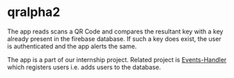 # qralpha2
The app reads scans a QR Code and compares the resultant key with a key already present in the firebase database. If such a key does exist, the user is authenticated and the app alerts the same.

The app is a  part of our internship project. Related project is [Events-Handler](https://github.com/Aurum1611/Events-Handler) which registers users i.e. adds users to the database.
